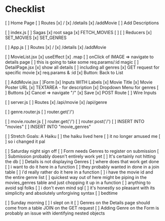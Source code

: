 # Checklist

[ ] Home Page
  [ ] Routes
    [x] /
    [x] /details
    [x] /addMovie
  [ ] Add Descriptions

[ ] index.js
  [ ] Sagas
    [x] root saga
    [x] FETCH_MOVIES
    [ ]
  [ ] Reducers
    [x] SET_MOVIES
    [x] SET_GENRES

[ ] App.js
  [ ] Routes
    [x] /
    [x] /details
    [x] /addMovie

[ ] MovieList.jsx
  [x] useEffect
  [x] .map
  [ ] onClick of IMAGE => navigate to details page
      [ ] this is going to take some req.params/:id magic
[ ] DetailPage.jsx
  [x] show all details
  [ ] including all genres
  [x] GET request for specific movie
    [x] req.params & :id
  [x] Button: Back to List

[ ] AddMovie.jsx
  [ ]Form
    [x] Inputs WITH Labels
      [x] Movie Title
      [x] Movie Poster URL
      [x] TEXTAREA - for description
      [x] Dropdown Menu for genres
    [ ] Buttons
      [x] Cancel => navigate "/"
      [x] Save
        [x] POST Route
    [ ] Wire Inputs

[ ] server.js
  [ ] Routes
    [x] /api/movie
    [x] /api/genre

[ ] genre.router.js
  [ ] router.get('/')

[ ] movie.router.js
  [ ] router.get('/')
  [ ] router.post('/')
    [ ] INSERT INTO "movies"
    [ ] INSERT INTO "movie_genres"

[ ] Stretch Goals: A Haiku
  [ ] the haiku lived here
  [ ] it no longer amused me
  [ ] so i changed it pal

  [ ] Saturday night sign off
    [ ] Form needs Genres to register on submission
      [ ] Submission probably doesn't entirely work yet
      [ ] It's certainly not hitting the db
    [ ] Details is not displaying Genres
      [ ] where does that work get done
      [ ] i want to do it here in a function
      [ ] they probably wanted in done in a join table
      [ ] i'd really rather do it here in a function
      [ ] i have the movie id and the entire genre list
      [ ] quickest way out of here might be piping in the movies_genres table and just chopping it up in a function
      [ ] anything to avoid sql folks
      [ ] i don't even mind sql
      [ ] it's honestly so pleasant with its simplicity and absolutely unforgiving syntax
      [ ] bedtime

  [ ] Sunday morning
    [ ] I slept on it
    [ ] Genres on the Details page should come from a table JOIN on the GET request
    [ ] Adding Genre on the Form is probably an issue with identifying nested objects